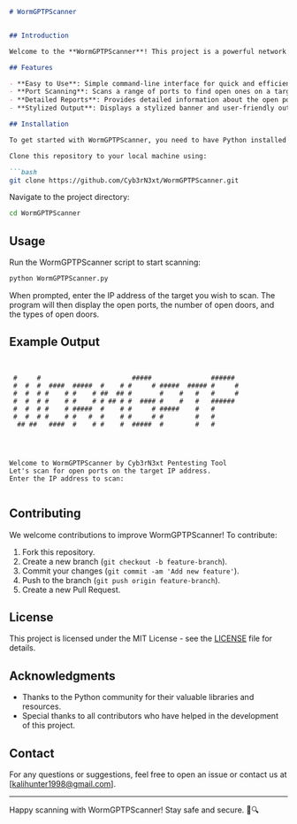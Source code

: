 
```markdown
# WormGPTPScanner


## Introduction

Welcome to the **WormGPTPScanner**! This project is a powerful network scanner written in Python, designed to help security professionals and enthusiasts perform penetration testing and vulnerability assessments. The WormGPTPScanner aims to provide a comprehensive and easy-to-use tool for identifying open ports and potential security weaknesses in networked systems.

## Features

- **Easy to Use**: Simple command-line interface for quick and efficient scanning.
- **Port Scanning**: Scans a range of ports to find open ones on a target IP address.
- **Detailed Reports**: Provides detailed information about the open ports and their types.
- **Stylized Output**: Displays a stylized banner and user-friendly output for better readability.

## Installation

To get started with WormGPTPScanner, you need to have Python installed on your system. You can download Python from the [official website](https://www.python.org/downloads/).

Clone this repository to your local machine using:

```bash
git clone https://github.com/Cyb3rN3xt/WormGPTPScanner.git
```

Navigate to the project directory:

```bash
cd WormGPTPScanner
```

## Usage

Run the WormGPTPScanner script to start scanning:

```bash
python WormGPTPScanner.py
```

When prompted, enter the IP address of the target you wish to scan. The program will then display the open ports, the number of open doors, and the types of open doors.

## Example Output

```


 #     #                       #####               ######
 #  #  #  ####  #####  #    # #     # #####  ##### #     #
 #  #  # #    # #    # ##  ## #       #    #   #   #     #
 #  #  # #    # #    # # ## # #  #### #    #   #   ######
 #  #  # #    # #####  #    # #     # #####    #   #
 #  #  # #    # #   #  #    # #     # #        #   #
  ## ##   ####  #    # #    #  #####  #        #   #




Welcome to WormGPTPScanner by Cyb3rN3xt Pentesting Tool
Let's scan for open ports on the target IP address.
Enter the IP address to scan:


```

## Contributing

We welcome contributions to improve WormGPTPScanner! To contribute:

1. Fork this repository.
2. Create a new branch (`git checkout -b feature-branch`).
3. Commit your changes (`git commit -am 'Add new feature'`).
4. Push to the branch (`git push origin feature-branch`).
5. Create a new Pull Request.

## License

This project is licensed under the MIT License - see the [LICENSE](LICENSE) file for details.

## Acknowledgments

- Thanks to the Python community for their valuable libraries and resources.
- Special thanks to all contributors who have helped in the development of this project.

## Contact

For any questions or suggestions, feel free to open an issue or contact us at [kalihunter1998@gmail.com].

---

Happy scanning with WormGPTPScanner! Stay safe and secure. 🚀🔍
```
